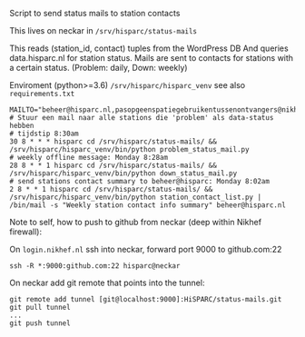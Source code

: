 Script to send status mails to station contacts

This lives on neckar in `/srv/hisparc/status-mails`

This reads (station_id, contact) tuples from the WordPress DB
And queries data.hisparc.nl for station status. Mails are sent to contacts
for stations with a certain status. (Problem: daily, Down: weekly)


Enviroment (python>=3.6) `/srv/hisparc/hisparc_venv` see also `requirements.txt`

```/etc/cron.d/hisparc
MAILTO="beheer@hisparc.nl,pasopgeenspatiegebruikentussenontvangers@nikhef.nl,nogiemand@nikhef.nl"
# Stuur een mail naar alle stations die 'problem' als data-status hebben
# tijdstip 8:30am
30 8 * * * hisparc cd /srv/hisparc/status-mails/ && /srv/hisparc/hisparc_venv/bin/python problem_status_mail.py
# weekly offline message: Monday 8:28am
28 8 * * 1 hisparc cd /srv/hisparc/status-mails/ && /srv/hisparc/hisparc_venv/bin/python down_status_mail.py
# send stations contact summary to beheer@hisparc: Monday 8:02am
2 8 * * 1 hisparc cd /srv/hisparc/status-mails/ && /srv/hisparc/hisparc_venv/bin/python station_contact_list.py | /bin/mail -s "Weekly station contact info summary" beheer@hisparc.nl
```

Note to self, how to push to github from neckar (deep within Nikhef firewall):

On `login.nikhef.nl` ssh into neckar, forward port 9000 to github.com:22
```
ssh -R *:9000:github.com:22 hisparc@neckar
```

On neckar add git remote that points into the tunnel:
```
git remote add tunnel [git@localhost:9000]:HiSPARC/status-mails.git
git pull tunnel
...
git push tunnel
```